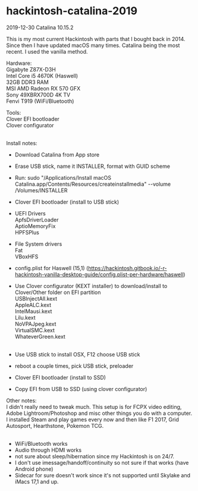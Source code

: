 # hackintosh-catalina-2019
2019-12-30 Catalina 10.15.2

This is my most current Hackintosh with parts that I bought back in 2014.  Since then I have updated macOS many times.  Catalina being the most recent.  I used the vanilla method. 

Hardware:<br>
Gigabyte Z87X-D3H<br>
Intel Core i5 4670K (Haswell)<br>
32GB DDR3 RAM<br>
MSI AMD Radeon RX 570 GFX<br>
Sony 49XBRX700D 4K TV<br>
Fenvi T919 (WiFi/Bluetooth)<br>

Tools:<br>
Clover EFI bootloader<br>
Clover configurator<br>
<br>

Install notes:<br>
- Download Catalina from App store<br>
- Erase USB stick, name it INSTALLER, format with GUID scheme<br>
- Run: sudo "/Applications/Install macOS Catalina.app/Contents/Resources/createinstallmedia" --volume /Volumes/INSTALLER<br>
- Clover EFI bootloader (install to USB stick)<br>

- UEFI Drivers<br>
ApfsDriverLoader<br>
AptioMemoryFix<br>
HPFSPlus<br>

- File System drivers<br>
Fat<br>
VBoxHFS<br>

- config.plist for Haswell (15,1) (https://hackintosh.gitbook.io/-r-hackintosh-vanilla-desktop-guide/config.plist-per-hardware/haswell)<br>

- Use Clover configurator (KEXT installer) to download/install to Clover/Other folder on EFI partition<br>
USBInjectAll.kext<br>
AppleALC.kext<br>
IntelMausi.kext<br>
Lilu.kext<br>
NoVPAJpeg.kext<br>
VirtualSMC.kext<br>
WhateverGreen.kext<br><br>

- Use USB stick to install OSX, F12 choose USB stick<br>
- reboot a couple times, pick USB stick, preloader<br>
- Clover EFI bootloader (install to SSD)<br>
- Copy EFI from USB to SSD (using clover configurator)<br>

Other notes:<br>
I didn't really need to tweak much.  This setup is for FCPX video editing, Adobe Lightroom/Photoshop and misc other things you do with a computer.  I installed Steam and play games every now and then like F1 2017, Grid Autosport, Hearthstone, Pokemon TCG.  
<br>
- WiFi/Bluetooth works
- Audio through HDMI works
- not sure about sleep/hibernation since my Hackintosh is on 24/7.
- I don't use imessage/handoff/continuity so not sure if that works (have Android phone)
- Sidecar for sure doesn't work since it's not supported until Skylake and iMacs 17,1 and up.  
